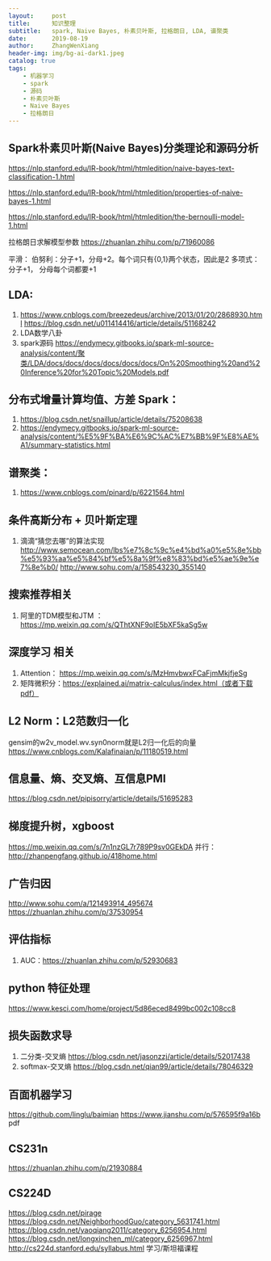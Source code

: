 ```yaml
---
layout:     post
title:      知识整理
subtitle:   spark, Naive Bayes, 朴素贝叶斯, 拉格朗日, LDA, 谱聚类
date:       2019-08-19
author:     ZhangWenXiang
header-img: img/bg-ai-dark1.jpeg
catalog: true
tags:
    - 机器学习
    - spark
    - 源码
    - 朴素贝叶斯
    - Naive Bayes
    - 拉格朗日
---
```


## Spark朴素贝叶斯(Naive Bayes)分类理论和源码分析
https://nlp.stanford.edu/IR-book/html/htmledition/naive-bayes-text-classification-1.html

https://nlp.stanford.edu/IR-book/html/htmledition/properties-of-naive-bayes-1.html

https://nlp.stanford.edu/IR-book/html/htmledition/the-bernoulli-model-1.html

拉格朗日求解模型参数
https://zhuanlan.zhihu.com/p/71960086


平滑：
伯努利：分子+1，分母+2。每个词只有{0,1}两个状态，因此是2
多项式：分子+1， 分母每个词都要+1


## LDA: 
1. https://www.cnblogs.com/breezedeus/archive/2013/01/20/2868930.html
https://blog.csdn.net/u011414416/article/details/51168242
2. LDA数学八卦
3. spark源码 https://endymecy.gitbooks.io/spark-ml-source-analysis/content/聚类/LDA/docs/docs/docs/docs/docs/docs/On%20Smoothing%20and%20Inference%20for%20Topic%20Models.pdf

## 分布式增量计算均值、方差 Spark：
1. https://blog.csdn.net/snaillup/article/details/75208638
2. https://endymecy.gitbooks.io/spark-ml-source-analysis/content/%E5%9F%BA%E6%9C%AC%E7%BB%9F%E8%AE%A1/summary-statistics.html

## 谱聚类：
1. https://www.cnblogs.com/pinard/p/6221564.html

## 条件高斯分布 + 贝叶斯定理
1. 滴滴“猜您去哪”的算法实现
http://www.semocean.com/lbs%e7%8c%9c%e4%bd%a0%e5%8e%bb%e5%93%aa%e5%84%bf%e5%8a%9f%e8%83%bd%e5%ae%9e%e7%8e%b0/
http://www.sohu.com/a/158543230_355140

## 搜索推荐相关
1. 阿里的TDM模型和JTM ： https://mp.weixin.qq.com/s/QThtXNF9oIE5bXF5kaSg5w

## 深度学习 相关
1. Attention： https://mp.weixin.qq.com/s/MzHmvbwxFCaFjmMkjfjeSg
2. 矩阵微积分：https://explained.ai/matrix-calculus/index.html（或者下载pdf）

## L2 Norm：L2范数归一化
gensim的w2v_model.wv.syn0norm就是L2归一化后的向量
https://www.cnblogs.com/Kalafinaian/p/11180519.html

## 信息量、熵、交叉熵、互信息PMI
https://blog.csdn.net/pipisorry/article/details/51695283

## 梯度提升树，xgboost
https://mp.weixin.qq.com/s/7n1nzGL7r789P9sv0GEkDA
并行：http://zhanpengfang.github.io/418home.html

## 广告归因
http://www.sohu.com/a/121493914_495674
https://zhuanlan.zhihu.com/p/37530954

## 评估指标
1. AUC：https://zhuanlan.zhihu.com/p/52930683

## python 特征处理 
https://www.kesci.com/home/project/5d86eced8499bc002c108cc8

## 损失函数求导
1. 二分类-交叉熵 https://blog.csdn.net/jasonzzj/article/details/52017438
2. softmax-交叉熵 https://blog.csdn.net/qian99/article/details/78046329

## 百面机器学习
https://github.com/linglu/baimian
https://www.jianshu.com/p/576595f9a16b
pdf

## CS231n
https://zhuanlan.zhihu.com/p/21930884
## CS224D
https://blog.csdn.net/pirage
https://blog.csdn.net/NeighborhoodGuo/category_5631741.html
https://blog.csdn.net/yaoqiang2011/category_6256954.html
https://blog.csdn.net/longxinchen_ml/category_6256967.html
http://cs224d.stanford.edu/syllabus.html
学习/斯坦福课程

